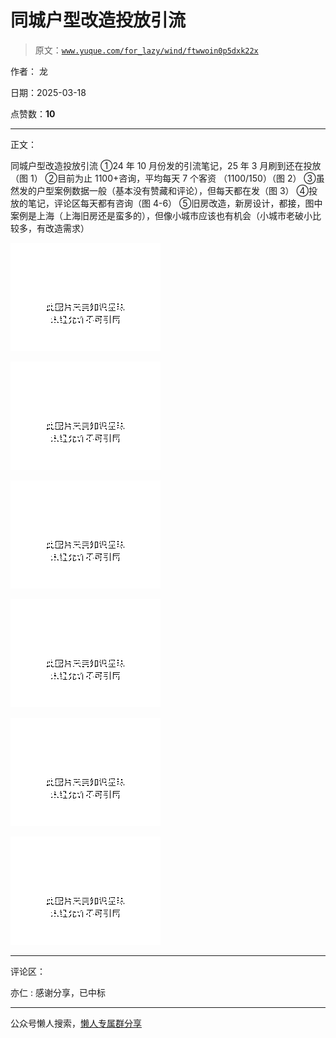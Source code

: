 # 同城户型改造投放引流

> 原文：[`www.yuque.com/for_lazy/wind/ftwwoin0p5dxk22x`](https://www.yuque.com/for_lazy/wind/ftwwoin0p5dxk22x)

作者： 龙

日期：2025-03-18

点赞数：**10**

* * *

正文：

同城户型改造投放引流 ①24 年 10 月份发的引流笔记，25 年 3 月刷到还在投放（图 1） ②目前为止 1100+咨询，平均每天 7 个客资 （1100/150）（图 2）
③虽然发的户型案例数据一般（基本没有赞藏和评论），但每天都在发（图 3） ④投放的笔记，评论区每天都有咨询（图 4-6）
⑤旧房改造，新房设计，都接，图中案例是上海（上海旧房还是蛮多的），但像小城市应该也有机会（小城市老破小比较多，有改造需求）

![](img/5e99b641df7f5f887cf4789fddd42bef.png "None")

![](img/d239c0a3a784825eafed006c9ddf2125.png "None")

![](img/5ab726aeb88cd07b7f482734dfd124f7.png "None")

![](img/39c94450a34cd9a4f9c6ed5ffe94e7ad.png "None")

![](img/3d88b30f53fe070a47e027917c3be791.png "None")

![](img/8b671b14120349f8a7da438082045e1f.png "None")

* * *

评论区：

亦仁 : 感谢分享，已中标

* * *

公众号懒人搜索，[懒人专属群分享](https://lazybook.fun/#/blog/group)